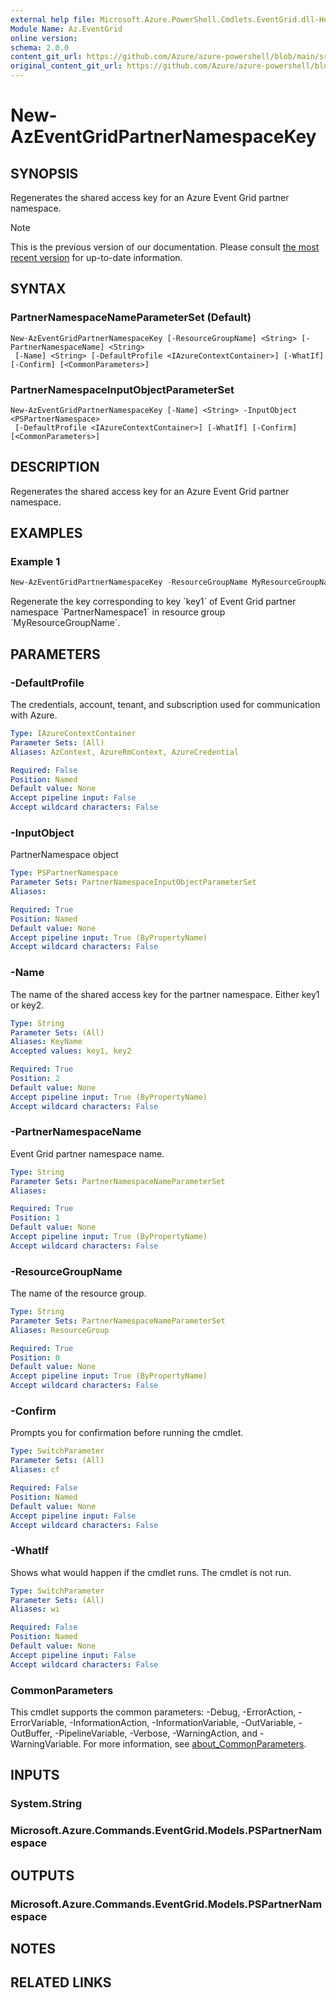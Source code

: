 ```yaml
---
external help file: Microsoft.Azure.PowerShell.Cmdlets.EventGrid.dll-Help.xml
Module Name: Az.EventGrid
online version: 
schema: 2.0.0
content_git_url: https://github.com/Azure/azure-powershell/blob/main/src/EventGrid/EventGrid/help/New-AzEventGridPartnerNamespaceKey.md
original_content_git_url: https://github.com/Azure/azure-powershell/blob/main/src/EventGrid/EventGrid/help/New-AzEventGridPartnerNamespaceKey.md
---
```


# New-AzEventGridPartnerNamespaceKey

## SYNOPSIS
Regenerates the shared access key for an Azure Event Grid partner namespace.

> [!NOTE]
>This is the previous version of our documentation. Please consult [the most recent version](/powershell/module/az.eventgrid/new-azeventgridpartnernamespacekey) for up-to-date information.

## SYNTAX

### PartnerNamespaceNameParameterSet (Default)
```
New-AzEventGridPartnerNamespaceKey [-ResourceGroupName] <String> [-PartnerNamespaceName] <String>
 [-Name] <String> [-DefaultProfile <IAzureContextContainer>] [-WhatIf] [-Confirm] [<CommonParameters>]
```

### PartnerNamespaceInputObjectParameterSet
```
New-AzEventGridPartnerNamespaceKey [-Name] <String> -InputObject <PSPartnerNamespace>
 [-DefaultProfile <IAzureContextContainer>] [-WhatIf] [-Confirm] [<CommonParameters>]
```

## DESCRIPTION
Regenerates the shared access key for an Azure Event Grid partner namespace.

## EXAMPLES

### Example 1
```powershell
New-AzEventGridPartnerNamespaceKey -ResourceGroupName MyResourceGroupName -PartnerNamespaceName PartnerNamespace1 -Name key1
```

Regenerate the key corresponding to key \`key1\` of Event Grid partner namespace \`PartnerNamespace1\` in resource group \`MyResourceGroupName\`.

## PARAMETERS

### -DefaultProfile
The credentials, account, tenant, and subscription used for communication with Azure.

```yaml
Type: IAzureContextContainer
Parameter Sets: (All)
Aliases: AzContext, AzureRmContext, AzureCredential

Required: False
Position: Named
Default value: None
Accept pipeline input: False
Accept wildcard characters: False
```

### -InputObject
PartnerNamespace object

```yaml
Type: PSPartnerNamespace
Parameter Sets: PartnerNamespaceInputObjectParameterSet
Aliases:

Required: True
Position: Named
Default value: None
Accept pipeline input: True (ByPropertyName)
Accept wildcard characters: False
```

### -Name
The name of the shared access key for the partner namespace.
Either key1 or key2.

```yaml
Type: String
Parameter Sets: (All)
Aliases: KeyName
Accepted values: key1, key2

Required: True
Position: 2
Default value: None
Accept pipeline input: True (ByPropertyName)
Accept wildcard characters: False
```

### -PartnerNamespaceName
Event Grid partner namespace name.

```yaml
Type: String
Parameter Sets: PartnerNamespaceNameParameterSet
Aliases:

Required: True
Position: 1
Default value: None
Accept pipeline input: True (ByPropertyName)
Accept wildcard characters: False
```

### -ResourceGroupName
The name of the resource group.

```yaml
Type: String
Parameter Sets: PartnerNamespaceNameParameterSet
Aliases: ResourceGroup

Required: True
Position: 0
Default value: None
Accept pipeline input: True (ByPropertyName)
Accept wildcard characters: False
```

### -Confirm
Prompts you for confirmation before running the cmdlet.

```yaml
Type: SwitchParameter
Parameter Sets: (All)
Aliases: cf

Required: False
Position: Named
Default value: None
Accept pipeline input: False
Accept wildcard characters: False
```

### -WhatIf
Shows what would happen if the cmdlet runs.
The cmdlet is not run.

```yaml
Type: SwitchParameter
Parameter Sets: (All)
Aliases: wi

Required: False
Position: Named
Default value: None
Accept pipeline input: False
Accept wildcard characters: False
```

### CommonParameters
This cmdlet supports the common parameters: -Debug, -ErrorAction, -ErrorVariable, -InformationAction, -InformationVariable, -OutVariable, -OutBuffer, -PipelineVariable, -Verbose, -WarningAction, and -WarningVariable. For more information, see [about_CommonParameters](http://go.microsoft.com/fwlink/?LinkID=113216).

## INPUTS

### System.String

### Microsoft.Azure.Commands.EventGrid.Models.PSPartnerNamespace

## OUTPUTS

### Microsoft.Azure.Commands.EventGrid.Models.PSPartnerNamespace

## NOTES

## RELATED LINKS
